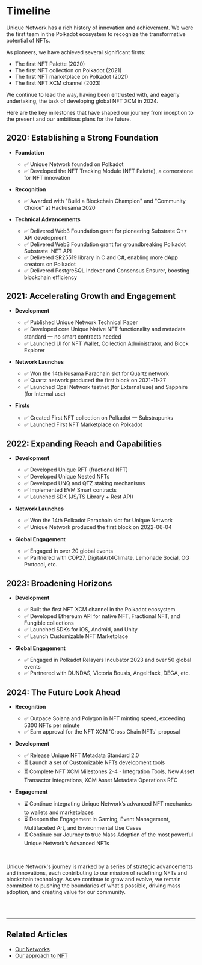 # Timeline

Unique Network has a rich history of innovation and achievement. We were the first team in the Polkadot ecosystem to recognize the transformative potential of NFTs. 

As pioneers, we have achieved several significant firsts:
- The first NFT Palette (2020)
- The first NFT collection on Polkadot (2021)
- The first NFT marketplace on Polkadot (2021)
- The first NFT XCM channel (2023)

We continue to lead the way, having been entrusted with, and eagerly undertaking, the task of developing global NFT XCM in 2024. 

Here are the key milestones that have shaped our journey from inception to the present and our ambitious plans for the future.

## 2020: Establishing a Strong Foundation

- **Foundation**
    - ✅ Unique Network founded on Polkadot
    - ✅ Developed the NFT Tracking Module (NFT Palette), a cornerstone for NFT innovation

- **Recognition**
    - ✅ Awarded with "Build a Blockchain Champion" and "Community Choice" at Hackusama 2020

- **Technical Advancements**
    - ✅ Delivered Web3 Foundation grant for pioneering Substrate C++ API development
    - ✅ Delivered Web3 Foundation grant for groundbreaking Polkadot Substrate .NET API
    - ✅ Delivered SR25519 library in C and C#, enabling more dApp creators on Polkadot
    - ✅ Delivered PostgreSQL Indexer and Consensus Ensurer, boosting blockchain efficiency

## 2021: Accelerating Growth and Engagement

- **Development**
    - ✅ Published Unique Network Technical Paper
    - ✅ Developed core Unique Native NFT functionality and metadata standard 一 no smart contracts needed
    - ✅ Launched UI for NFT Wallet, Collection Administrator, and Block Explorer

- **Network Launches**
    - ✅ Won the 14th Kusama Parachain slot for Quartz network
    - ✅ Quartz network produced the first block on 2021-11-27
    - ✅ Launched Opal Network testnet (for External use) and Sapphire (for Internal use)

- **Firsts**
    - ✅ Created First NFT collection on Polkadot 一 Substrapunks
    - ✅ Launched First NFT Marketplace on Polkadot

## 2022: Expanding Reach and Capabilities

- **Development**
    - ✅ Developed Unique RFT (fractional NFT)
    - ✅ Developed Unique Nested NFTs
    - ✅ Developed UNQ and QTZ staking mechanisms
    - ✅ Implemented EVM Smart contracts
    - ✅ Launched SDK (JS/TS Library + Rest API)

- **Network Launches**
    - ✅ Won the 14th Polkadot Parachain slot for Unique Network
    - ✅ Unique Network produced the first block on 2022-06-04

- **Global Engagement**
    - ✅ Engaged in over 20 global events
    - ✅ Partnered with COP27, DigitalArt4Climate, Lemonade Social, OG Protocol, etc.

## 2023: Broadening Horizons

- **Development**
    - ✅ Built the first NFT XCM channel in the Polkadot ecosystem
    - ✅ Developed Ethereum API for native NFT, Fractional NFT, and Fungible collections
    - ✅ Launched SDKs for iOS, Android, and Unity
    - ✅ Launch Customizable NFT Marketplace

- **Global Engagement**
    - ✅ Engaged in Polkadot Relayers Incubator 2023 and over 50 global events
    - ✅ Partnered with DUNDAS, Victoria Bousis, AngelHack, DEGA, etc.

## 2024: The Future Look Ahead

- **Recognition**
    - ✅ Outpace Solana and Polygon in NFT minting speed, exceeding 5300 NFTs per minute
    - ✅ Earn approval for the NFT XCM 'Cross Chain NFTs' proposal

- **Development**
    - ✅ Release Unique NFT Metadata Standard 2.0
    - ⏳ Launch a set of Customizable NFTs development tools
    - ⏳ Complete NFT XCM Milestones 2-4 - Integration Tools, New Asset Transactor integrations, XCM Asset Metadata Operations RFC

- **Engagement**
    - ⏳ Continue integrating Unique Network’s advanced NFT mechanics to wallets and marketplaces
    - ⏳ Deepen the Engagement in Gaming, Event Management, Multifaceted Art, and Environmental Use Cases
    - ⏳ Continue our Journey to true Mass Adoption of the most powerful Unique Network’s Advanced NFTs

<br>

Unique Network's journey is marked by a series of strategic advancements and innovations, each contributing to our mission of redefining NFTs and blockchain technology. As we continue to grow and evolve, we remain committed to pushing the boundaries of what's possible, driving mass adoption, and creating value for our community.

<br>

<br>

---

## Related Articles
- [Our Networks](./networks.md)
- [Our approach to NFT](./approach.md)